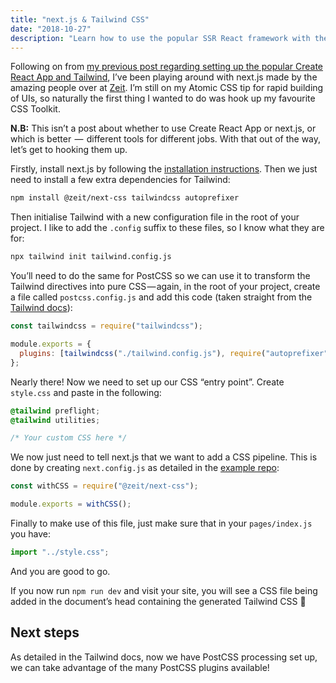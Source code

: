 ```yaml
---
title: "next.js & Tailwind CSS"
date: "2018-10-27"
description: "Learn how to use the popular SSR React framework with the utility-driven Tailwind CSS framework"
---
```


Following on from [my previous post regarding setting up the popular Create React App and Tailwind](https://medium.com/@mikeeeeeeey/create-react-app-tailwind-css-feat-postcss-631d9e33ba8c), I’ve been playing around with next.js made by the amazing people over at [Zeit](https://zeit.co). I’m still on my Atomic CSS tip for rapid building of UIs, so naturally the first thing I wanted to do was hook up my favourite CSS Toolkit.

**N.B:** This isn’t a post about whether to use Create React App or next.js, or which is better  —  different tools for different jobs. With that out of the way, let’s get to hooking them up.

Firstly, install next.js by following the [installation instructions](https://nextjs.org/docs). Then we just need to install a few extra dependencies for Tailwind:

```bash
npm install @zeit/next-css tailwindcss autoprefixer
```

Then initialise Tailwind with a new configuration file in the root of your project. I like to add the `.config` suffix to these files, so I know what they are for:

```bash
npx tailwind init tailwind.config.js
```

You’ll need to do the same for PostCSS so we can use it to transform the Tailwind directives into pure CSS — again, in the root of your project, create a file called `postcss.config.js` and add this code (taken straight from the [Tailwind docs](https://tailwindcss.com/docs/installation#webpack)):

```javascript
const tailwindcss = require("tailwindcss");

module.exports = {
  plugins: [tailwindcss("./tailwind.config.js"), require("autoprefixer")]
};
```

Nearly there! Now we need to set up our CSS “entry point”. Create `style.css` and paste in the following:

```css
@tailwind preflight;
@tailwind utilities;

/* Your custom CSS here */
```

We now just need to tell next.js that we want to add a CSS pipeline. This is done by creating `next.config.js` as detailed in the [example repo](https://github.com/zeit/next-plugins/tree/master/packages/next-css):

```javascript
const withCSS = require("@zeit/next-css");

module.exports = withCSS();
```

Finally to make use of this file, just make sure that in your `pages/index.js` you have:

```javascript
import "../style.css";
```

And you are good to go.

If you now run `npm run dev` and visit your site, you will see a CSS file being added in the document’s head containing the generated Tailwind CSS 🎉

## Next steps

As detailed in the Tailwind docs, now we have PostCSS processing set up, we can take advantage of the many PostCSS plugins available!
